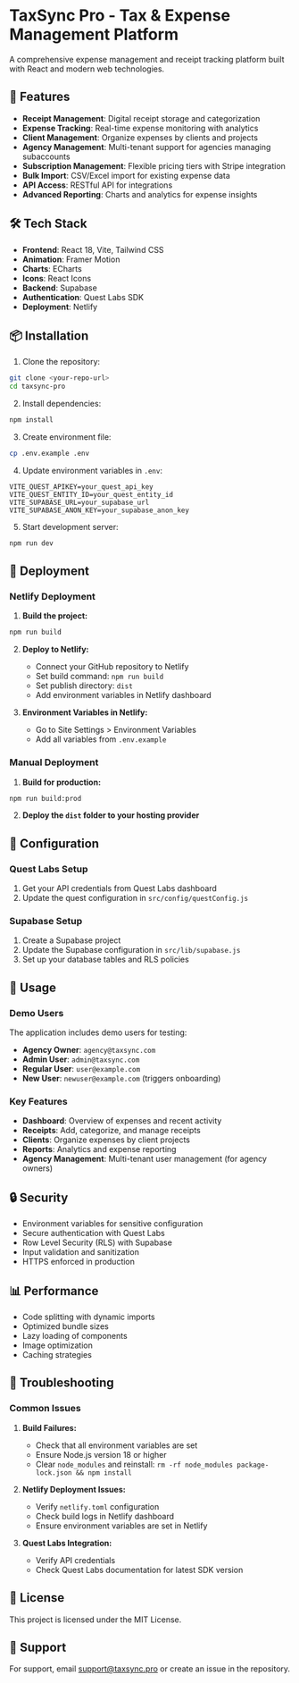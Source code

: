 # TaxSync Pro - Tax & Expense Management Platform

A comprehensive expense management and receipt tracking platform built with React and modern web technologies.

## 🚀 Features

- **Receipt Management**: Digital receipt storage and categorization
- **Expense Tracking**: Real-time expense monitoring with analytics
- **Client Management**: Organize expenses by clients and projects
- **Agency Management**: Multi-tenant support for agencies managing subaccounts
- **Subscription Management**: Flexible pricing tiers with Stripe integration
- **Bulk Import**: CSV/Excel import for existing expense data
- **API Access**: RESTful API for integrations
- **Advanced Reporting**: Charts and analytics for expense insights

## 🛠️ Tech Stack

- **Frontend**: React 18, Vite, Tailwind CSS
- **Animation**: Framer Motion
- **Charts**: ECharts
- **Icons**: React Icons
- **Backend**: Supabase
- **Authentication**: Quest Labs SDK
- **Deployment**: Netlify

## 📦 Installation

1. Clone the repository:
```bash
git clone <your-repo-url>
cd taxsync-pro
```

2. Install dependencies:
```bash
npm install
```

3. Create environment file:
```bash
cp .env.example .env
```

4. Update environment variables in `.env`:
```env
VITE_QUEST_APIKEY=your_quest_api_key
VITE_QUEST_ENTITY_ID=your_quest_entity_id
VITE_SUPABASE_URL=your_supabase_url
VITE_SUPABASE_ANON_KEY=your_supabase_anon_key
```

5. Start development server:
```bash
npm run dev
```

## 🚀 Deployment

### Netlify Deployment

1. **Build the project:**
```bash
npm run build
```

2. **Deploy to Netlify:**
   - Connect your GitHub repository to Netlify
   - Set build command: `npm run build`
   - Set publish directory: `dist`
   - Add environment variables in Netlify dashboard

3. **Environment Variables in Netlify:**
   - Go to Site Settings > Environment Variables
   - Add all variables from `.env.example`

### Manual Deployment

1. **Build for production:**
```bash
npm run build:prod
```

2. **Deploy the `dist` folder to your hosting provider**

## 🔧 Configuration

### Quest Labs Setup
1. Get your API credentials from Quest Labs dashboard
2. Update the quest configuration in `src/config/questConfig.js`

### Supabase Setup
1. Create a Supabase project
2. Update the Supabase configuration in `src/lib/supabase.js`
3. Set up your database tables and RLS policies

## 📱 Usage

### Demo Users
The application includes demo users for testing:
- **Agency Owner**: `agency@taxsync.com`
- **Admin User**: `admin@taxsync.com` 
- **Regular User**: `user@example.com`
- **New User**: `newuser@example.com` (triggers onboarding)

### Key Features
- **Dashboard**: Overview of expenses and recent activity
- **Receipts**: Add, categorize, and manage receipts
- **Clients**: Organize expenses by client projects
- **Reports**: Analytics and expense reporting
- **Agency Management**: Multi-tenant user management (for agency owners)

## 🔒 Security

- Environment variables for sensitive configuration
- Secure authentication with Quest Labs
- Row Level Security (RLS) with Supabase
- Input validation and sanitization
- HTTPS enforced in production

## 📊 Performance

- Code splitting with dynamic imports
- Optimized bundle sizes
- Lazy loading of components
- Image optimization
- Caching strategies

## 🐛 Troubleshooting

### Common Issues

1. **Build Failures:**
   - Check that all environment variables are set
   - Ensure Node.js version 18 or higher
   - Clear `node_modules` and reinstall: `rm -rf node_modules package-lock.json && npm install`

2. **Netlify Deployment Issues:**
   - Verify `netlify.toml` configuration
   - Check build logs in Netlify dashboard
   - Ensure environment variables are set in Netlify

3. **Quest Labs Integration:**
   - Verify API credentials
   - Check Quest Labs documentation for latest SDK version

## 📝 License

This project is licensed under the MIT License.

## 🤝 Support

For support, email support@taxsync.pro or create an issue in the repository.